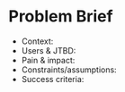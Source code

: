 # Problem Brief
- Context:
- Users & JTBD:
- Pain & impact:
- Constraints/assumptions:
- Success criteria:
